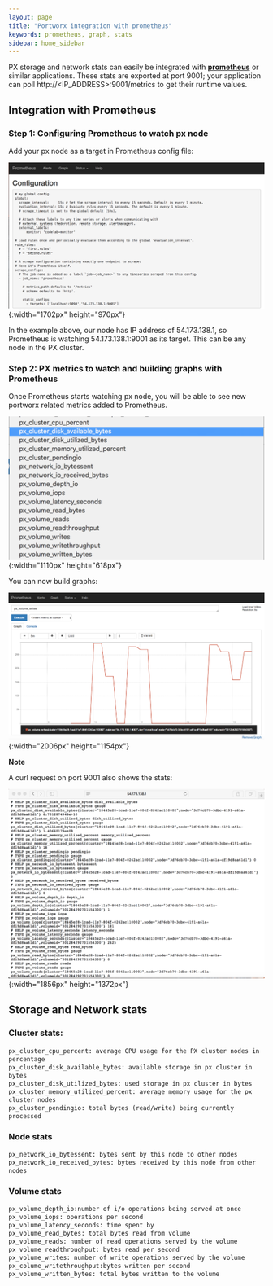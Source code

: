 ```yaml
---
layout: page
title: "Portworx integration with prometheus"
keywords: prometheus, graph, stats
sidebar: home_sidebar
---
```


PX storage and network stats can easily be integrated with [**prometheus**](https://prometheus.io) or similar applications.
These stats are exported at port 9001; your application can poll http://<IP_ADDRESS>:9001/metrics to get their runtime values.

## Integration with Prometheus

### Step 1: Configuring Prometheus to watch px node
Add your px node as a target in Prometheus config file:

![Prometheus Config File](images/prometheus-config.png "Prometheus Config File"){:width="1702px" height="970px"}

In the example above, our node has IP address of 54.173.138.1, so Prometheus is watching 54.173.138.1:9001 as its target. This can be any node in the PX cluster.

### Step 2: PX metrics to watch and building graphs with Prometheus

Once Prometheus starts watching px node, you will be able to see new portworx related metrics added to Prometheus. 

![PX Metrics in Prometheus](images/px-metrics-in-prometheus.png "PX Metrics in Prometheus"){:width="1110px" height="618px"}

You can now build graphs:

![Building a Graph with Prometheus](images/building-a-graph-with-prometheus.png "Building a Graph with Prometheus"){:width="2006px" height="1154px"}

**Note**

A curl request on port 9001 also shows the stats:

![Curl Request on 9001](images/curl-request-on-9001.png "Curl Request on 9001"){:width="1856px" height="1372px"}

## Storage and Network stats

### Cluster stats:

```
px_cluster_cpu_percent: average CPU usage for the PX cluster nodes in percentage 
px_cluster_disk_available_bytes: available storage in px cluster in bytes
px_cluster_disk_utilized_bytes: used storage in px cluster in bytes
px_cluster_memory_utilized_percent: average memory usage for the px cluster nodes
px_cluster_pendingio: total bytes (read/write) being currently processed
```

### Node stats

```
px_network_io_bytessent: bytes sent by this node to other nodes
px_network_io_received_bytes: bytes received by this node from other nodes
```

### Volume stats

```
px_volume_depth_io:number of i/o operations being served at once
px_volume_iops: operations per second
px_volume_latency_seconds: time spent by
px_volume_read_bytes: total bytes read from volume
px_volume_reads: number of read operations served by the volume
px_volume_readthroughput: bytes read per second
px_volume_writes: number of write operations served by the volume
px_colume_writethroughput:bytes written per second
px_volume_written_bytes: total bytes written to the volume 
```




